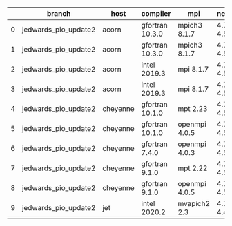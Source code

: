 |    | branch               | host     | compiler        | mpi           | netcdf      | o_g   | os    | build   | u_pass   | u_fail   | s_pass   | s_fail   | e_pass   | e_fail   | nuopc_pass   | nuopc_fail   | artifacts_hash                                                                                                                                                           | modified                   |
|----|----------------------|----------|-----------------|---------------|-------------|-------|-------|---------|----------|----------|----------|----------|----------|----------|--------------|--------------|--------------------------------------------------------------------------------------------------------------------------------------------------------------------------|----------------------------|
|  0 | jedwards_pio_update2 | acorn    | gfortran 10.3.0 | mpich3 8.1.7  | 4.7.4 4.5.3 | O     | Linux | pass    | 13647    | 0        | 49       | 0        | 80       | 0        | 50           | 0            | [artifacts](https://github.com/esmf-org/esmf-test-artifacts/tree/86270059b56e6c60ddc01abe1d86013544b2d8ff/jedwards_pio_update2/acorn/gfortran/10.3.0/O/mpich3/8.1.7)     | 2022-03-15 01:08:02.958583 |
|  1 | jedwards_pio_update2 | acorn    | gfortran 10.3.0 | mpich3 8.1.7  | 4.7.4 4.5.3 | g     | Linux | pass    | 13647    | 0        | 49       | 0        | 80       | 0        | 50           | 0            | [artifacts](https://github.com/esmf-org/esmf-test-artifacts/tree/81d10a0763dfdf3a1fa5e5d975ad4d1c1e5511f0/jedwards_pio_update2/acorn/gfortran/10.3.0/g/mpich3/8.1.7)     | 2022-03-15 01:08:02.958620 |
|  2 | jedwards_pio_update2 | acorn    | intel 2019.3    | mpi 8.1.7     | 4.7.4 4.5.3 | O     | Linux | fail    | fail     | fail     | fail     | fail     | fail     | fail     | 0            | 50           | [artifacts](https://github.com/esmf-org/esmf-test-artifacts/tree/a0a3ff4dbc6b2f36c4f6a7e28e2f12987bac4965/jedwards_pio_update2/acorn/intel/2019.3/O/mpi/8.1.7)           | 2022-03-15 01:08:02.958608 |
|  3 | jedwards_pio_update2 | acorn    | intel 2019.3    | mpi 8.1.7     | 4.7.4 4.5.3 | g     | Linux | fail    | fail     | fail     | fail     | fail     | fail     | fail     | 0            | 50           | [artifacts](https://github.com/esmf-org/esmf-test-artifacts/tree/c5c4db3d912e175257e4ed426ed0cd6bf8e647ad/jedwards_pio_update2/acorn/intel/2019.3/g/mpi/8.1.7)           | 2022-03-15 01:08:02.958615 |
|  4 | jedwards_pio_update2 | cheyenne | gfortran 10.1.0 | mpt 2.23      | 4.7.4 4.5.3 | O     | Linux | pass    | 13647    | 0        | 49       | 0        | 80       | 0        | 50           | 0            | [artifacts](https://github.com/esmf-org/esmf-test-artifacts/tree/ca966c2c610b308197876c48a40e1c4c3e8123d2/jedwards_pio_update2/cheyenne/gfortran/10.1.0/O/mpt/2.23)      | 2022-03-15 09:09:28.996697 |
|  5 | jedwards_pio_update2 | cheyenne | gfortran 10.1.0 | openmpi 4.0.5 | 4.7.4 4.5.3 | O     | Linux | pass    | 13647    | 0        | 49       | 0        | 80       | 0        | 50           | 0            | [artifacts](https://github.com/esmf-org/esmf-test-artifacts/tree/68d1bb905b497fa18d5b257db532e647f430ff25/jedwards_pio_update2/cheyenne/gfortran/10.1.0/O/openmpi/4.0.5) | 2022-03-15 09:09:28.996726 |
|  6 | jedwards_pio_update2 | cheyenne | gfortran 7.4.0  | openmpi 4.0.3 | 4.7.3 4.5.2 | O     | Linux | pass    | 13647    | 0        | 49       | 0        | 80       | 0        | 50           | 0            | [artifacts](https://github.com/esmf-org/esmf-test-artifacts/tree/ca966c2c610b308197876c48a40e1c4c3e8123d2/jedwards_pio_update2/cheyenne/gfortran/7.4.0/O/openmpi/4.0.3)  | 2022-03-15 09:09:28.996733 |
|  7 | jedwards_pio_update2 | cheyenne | gfortran 9.1.0  | mpt 2.22      | 4.7.3 4.5.2 | O     | Linux | pass    | 13647    | 0        | 49       | 0        | 80       | 0        | 50           | 0            | [artifacts](https://github.com/esmf-org/esmf-test-artifacts/tree/3d989d528fdbbe7608ab91c0597d5a288fb92444/jedwards_pio_update2/cheyenne/gfortran/9.1.0/O/mpt/2.22)       | 2022-03-15 09:09:28.996738 |
|  8 | jedwards_pio_update2 | cheyenne | gfortran 9.1.0  | openmpi 4.0.5 | 4.7.3 4.5.2 | O     | Linux | pass    | 13647    | 0        | 49       | 0        | 80       | 0        | 50           | 0            | [artifacts](https://github.com/esmf-org/esmf-test-artifacts/tree/c656bad20bfbc71b62d3edf0e5c8baad97f3f83b/jedwards_pio_update2/cheyenne/gfortran/9.1.0/O/openmpi/4.0.5)  | 2022-03-15 09:09:28.996743 |
|  9 | jedwards_pio_update2 | jet      | intel 2020.2    | mvapich2 2.3  | 4.7.0 4.4.5 | O     | Linux | fail    | fail     | fail     | fail     | fail     | fail     | fail     | fail         | fail         | [artifacts](https://github.com/esmf-org/esmf-test-artifacts/tree/4975545e55e2678bc9fbdaf98f5408b7b6ce251d/jedwards_pio_update2/jet/intel/2020.2/O/mvapich2/2.3)          | 2022-03-13 03:19:24.280218 |